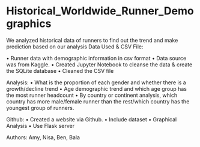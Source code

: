 # Historical_Worldwide_Runner_Demographics

We analyzed historical data of runners to find out the trend and make prediction based on our analysis 
Data Used & CSV File:

•	Runner data with demographic information in csv format 
•	Data source was from Kaggle.
•	Created Jupyter Notebook to cleanse the data & create the SQLite database
•	Cleaned the CSV file

Analysis:
•	What is the proportion of each gender and whether there is a growth/decline trend 
•	Age demographic trend and which age group has the most runner headcount 
•	By country or continent analysis, which country has more male/female runner than the rest/which country has the youngest group of runners.

Github:
•	Created a website via Github.
•	Include dataset
•	Graphical Analysis 
•	Use Flask server 

Authors: Amy, Nisa, Ben, Bala













